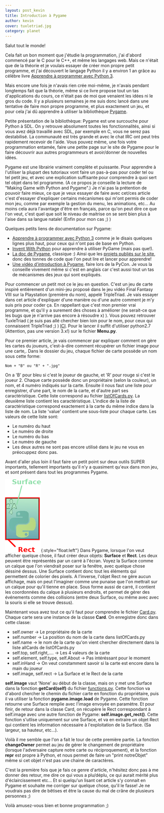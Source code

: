 ```yaml
---
layout: post_kevin
title: Introduction à Pygame
author: kevin
cover: tuxletriad.jpg
category: planet
---
```


Salut tout le monde!

Cela fait un bon moment que j'étudie la programmation, j'ai d'abord commencé par le C pour le C++, et même les langages web. Mais ce n'était que de la théorie et je voulais essayer de créer mon propre petit programme, et j'ai découvert le langage Python il y a environ 1 an grâce au célèbre livre [Apprendre à programmer avec Python 3](http://python.developpez.com/cours/apprendre-python3/).

Mais encore une fois je n'avais rien crée moi-même, je n'avais pendant longtemps fait que la théorie, même si ce livre propose tout un tas d'applications du cours, ce n'était pas de moi que venaient les idées ni le gros du code.  Il y a plusieurs semaines je me suis donc lancé dans une tentative de faire mon propre programme, et plus exactement un jeu, et pour cela j'ai dû apprendre à utiliser la bibliothèque [Pygame](http://www.pygame.org/news.html).
<!--break-->
Petite présentation de la bibliothèque: Pygame est une surcouche pour Python à SDL. On y retrouve absolument toutes les fonctionnalités, ainsi si vous avez déjà travaillé avec SDL, par exemple en C, vous ne serez pas destabilisé. La communauté est très grande et avec le chat IRC ont peut très rapidement recevoir de l'aide. Vous pouvez même, une fois votre programmation entamée, faire une petite page sur le site de Pygame pour le faire découvrir aux autres programmeurs et avoir/donner de nouvelles idées.

Pygame est une librairie vraiment complète et puissante. Pour apprendre à l'utiliser la plupart des tutoriaux vont faire un pas-à-pas pour coder tel ou tel petit jeu, et avec une explication suffisante pour comprendre à quoi sert tel objet dans tel programme. (A ce propos je conseille la lecture de "Making Game with Python and Pygame".)  Je n'ai pas la prétention de pouvoir faire mieux, ce que je veux essayer de faire avec cet/ces article c'est d'essayer d'expliquer certains mécanismes qui m'ont permis de coder mon jeu, comme par exemple la gestion du menu, les animations, etc... Au moins cela aura l'avantage d'être en français, parce qu'on peut dire ce que l'on veut, c'est quel que soit le niveau de maitrise on se sent bien plus à l'aise dans sa langue natale! (Enfin pour mon cas ;) )

Quelques petits liens de documentation sur Pygame:

* [Apprendre à programmer avec Python 3](http://python.developpez.com/cours/apprendre-python3/)  comme je le disais quelques lignes plus haut, pour ceux qui n'ont pas de base en Python.
* [Invent With Python](http://inventwithpython.com/) pour apprendre à utiliser PyGame (mais pas que!).
* [La doc de Pygame](http://www.pygame.org/docs/), classique :) Ainsi que les [projets publiés sur le site](http://www.pygame.org/tags/), donc des tonnes de code que l'on peut lire et lancer pour apprendre!
* [Une vidéo d'introduction à Pygame](https://www.youtube.com/watch?v=bMt47wvK6u0), faire lors de la PyCon. Je vous la conseille vivement même si c'est en anglais car c'est aussi tout un tas de mécanismes des jeux qui sont expliqués.

Pour commencer un petit mot ce le jeu en question. C'est un jeu de carte inspiré entièrement d'un mini-jeu proposé dans le jeu vidéo Final Fantasy VIII sur la Playstation (première du nom), appelé TripleTriad. Je vais essayer dans cet article d'expliquer d'une manière ou d'une autre comment je m'y suis pris pour coder ça. En rappellant que c'est mon premier vrai programme, et qu'il y a surement des choses à améliorer (ne serait-ce que les bugs que je n'arrive pas encore à résoudre x) ). Vous pouvez retrouver TuxleTriad ( je suis pas allé chercher bien loin pour le nom, pour ceux qui connaissent TripleTriad ;) ) [ICI](https://github.com/Ilphrin/TuxleTriad). Pour le lancer il suffit d'utiliser python2.7 (Attention, pas une version 3.x!) sur le fichier **Menu.py**.

Pour ce premier article, je vais commencer par expliquer comment on gère les cartes du joueurs, c'est-à-dire comment récupérer un fichier image pour une carte,. Dans le dossier du jeu, chaque fichier de carte possède un nom sous cette forme:

	Nom + "B" ou "R" + ".jpg"

On a 'B' pour bleu si c'est le joueur de gauche, et 'R' pour rouge si c'est le joueur 2. Chaque carte possède donc un propriétaire (selon la couleur), un nom, et 4 numéro indiqués sur la carte. Ensuite il nous faut une liste pour enregistrer, d'une part, le nom de la carte, et d'autre part ses caractéristique. Cette liste correspond au fichier <u>listOfCards.py</u>. La deuxième liste contient les caractéristique. L'indice de la liste de caractéristique correspond exactement à la carte du même indice dans la liste de nom.
La liste 'value' contient une sous-liste pour chaque carte. Les valeurs de cette liste sont:

* Le numéro du haut
* Le numéro de droite
*    Le numéro du bas
*    Le numéro de gauche
*    Les deux autres ne sont pas encore utilisé dans le jeu ne vous en préocuppez donc pas.

Avant d'aller plus loin il faut faire un petit point sur deux outils SUPER importants, tellement importants qu'il n'y a quasiment qu'eux dans mon jeu, et sont présent dans tout les programmes Pygame.

![pygame02](/images/pygame02.png){:style="float:left"}
Dans Pygame, lorsque l'on veut afficher quelque chose, il faut créer deux objets: **Surface** et **Rect**. Les deux peuvent être représentés par un carré à l'écran. Voyez la Surface comme un calque que l'on viendrait poser sur la fenêtre, avec quelque chose déssiné dessus. Une Surface contient donc tout les éléments qui permettent de colorier des pixels. A l'inverse, l'objet Rect ne gère aucun affichage, mais on peut l'imaginer comme une punaise que l'on mettrait sur un calque pour qu'il tienne en place. Sous forme aussi de carré, il contient les coordonnées du calque à plusieurs endroits, et permet de gérer des événements comme des collisions (entre deux Surface, ou même avec avec la souris si elle se trouve dessus).



Maintenant vous avez tout ce qu'il faut pour comprendre le fichier <u>Card.py</u>. Chaque carte sera une instance de la classe **Card**. On enregistre donc dans cette classe:

*    self.owner -> Le propriétaire de la carte
*    self.number -> La position du nom de la carte dans listOfCards.py
*    self.name -> le nom de la carte qu'on vient chercher directement dans la liste allCards de listOfCards.py
*    self.top, self.right,.... -> Les 4 valeurs de la carte
*    self.element, self.type, self.About -> Pas intéréssant pour le moment
*    self.inHand -> On veut constamment savoir si la carte est encore dans la main du joueur
*    self.image, self.rect -> La Surface et le Rect de la carte

**self.image** vaut 'None' au début de la classe, mais on y met une Surface dans la fonction **getCard(self)** du fichier <u>functions.py</u>. Cette fonction va d'abord chercher le chemin du fichier carte en fonction du propriétaire, puis il va utiliser la fonction **pygame.image.load** de Pygame. Cette fonction retourne une Surface remplie avec l'image envoyée en paramètre. Et pour finir, de retour dans la classe Card, on récupère le Rect correspondant à self.image avec une autre fonction de Pygame: **self.image.get_rect()**. Cette fonction s'utlise uniquement sur une Surface, et va en extraire un objet Rect qui contient les information nécessaire à l'exploitation  de la Surface. (Sa largeur, sa hauteur, etc...).

Voilà il me semble que l'on a fait le tour de cette première partie. La fonction **changeOwner** permet au jeu de gérer le changement de propriétaire (lorsque l'adversaire capture notre carte ou réciproquement), et la fonction **__repr__** est propre à Python, et nous permet de faire un "print notreObjet" même si cet objet n'est pas une chaine de caractères.

C'est la première fois que je fais ce genre d'article, n'hésitez donc pas à me donner des retour, me dire ce qui vous a plu/déplu, ce qui aurait mérité plus d'éclaircissement etc... Et si quelqu'un lisant cet article s'y connait en Pygame et souhaite me corriger sur quelque chose, qu'il le fasse! Je ne voudrais pas dire de bêtises et être la cause du mal de crâne de plusieurs personnes ;)

Voilà amusez-vous bien et bonne programmation ;)
